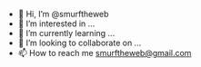 - 👋 Hi, I’m @smurftheweb
- 👀 I’m interested in ...
- 🌱 I’m currently learning ...
- 💞️ I’m looking to collaborate on ...
- 📫 How to reach me smurftheweb@gmail.com 

<!---
smurftheweb/smurftheweb is a ✨ special ✨ repository because its `README.md` (this file) appears on your GitHub profile.
You can click the Preview link to take a look at your changes.
--->
